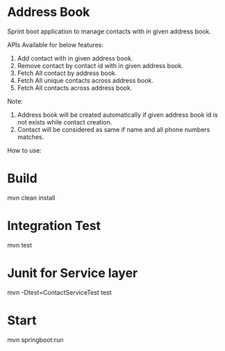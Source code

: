 # Address Book
Sprint boot application to manage contacts with in given address book.

APIs Available for below features:

1. Add contact with in given address book.
2. Remove contact by contact id with in given address book.
3. Fetch All contact by address book.
4. Fetch All unique contacts across address book.
5. Fetch All contacts across address book.

Note: 

1. Address book will be created automatically if given address book id is not exists while contact creation.
2. Contact will be considered as same if name and all phone numbers matches.

How to use:

# Build
mvn clean install

# Integration Test
mvn test

# Junit for Service layer

mvn -Dtest=ContactServiceTest test

# Start
mvn springboot:run
